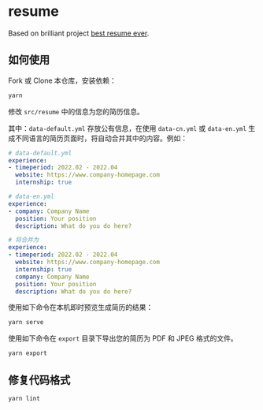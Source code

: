 # resume

Based on brilliant project [best resume ever](https://github.com/salomonelli/best-resume-ever).

## 如何使用

Fork 或 Clone 本仓库，安装依赖：

```bash
yarn
```

修改 `src/resume` 中的信息为您的简历信息。

其中：`data-default.yml` 存放公有信息，在使用 `data-cn.yml` 或 `data-en.yml` 生成不同语言的简历页面时，将自动合并其中的内容。例如：

```yml
# data-default.yml
experience:
- timeperiod: 2022.02 - 2022.04
  website: https://www.company-homepage.com
  internship: true

# data-en.yml
experience:
- company: Company Name
  position: Your position
  description: What do you do here?

# 将合并为
experience:
- timeperiod: 2022.02 - 2022.04
  website: https://www.company-homepage.com
  internship: true
  company: Company Name
  position: Your position
  description: What do you do here?
```

使用如下命令在本机即时预览生成简历的结果：

``` bash
yarn serve
```

使用如下命令在 `export` 目录下导出您的简历为 PDF 和 JPEG 格式的文件。

``` bash
yarn export
```

## 修复代码格式

``` bash
yarn lint
```
